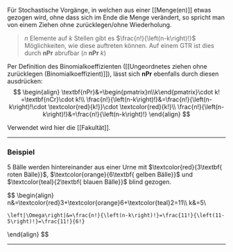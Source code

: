 Für Stochastische Vorgänge, in welchen aus einer [[Menge(en)]] etwas gezogen wird, ohne dass sich im Ende die Menge verändert, so spricht man von einem Ziehen ohne zurücklegen/ohne Wiederholung.

>$n$ Elemente auf $k$ Stellen gibt es $\frac{n!}{\left(n-k\right)!}$ Möglichkeiten, wie diese auftreten können. Auf einem GTR ist dies durch $\textbf{nPr}$ abrufbar ($n~\textbf{nPr}~k$)

Per Definition des Binomialkoeffizienten ([[Ungeordnetes ziehen ohne zurücklegen (Binomialkoeffizient)]]), lässt sich $\textbf{nPr}$ ebenfalls durch diesen ausdrücken:
$$
\begin{align}
	\textbf{nPr}&=\begin{pmatrix}n\\k\end{pmatrix}\cdot k!
	=\textbf{nCr}\cdot k!\\
	\frac{n!}{\left(n-k\right)!}&=\frac{n!}{\left(n-k\right)!\cdot \textcolor{red}{k!}}\cdot \textcolor{red}{k!}\\
	\frac{n!}{\left(n-k\right)!}&=\frac{n!}{\left(n-k\right)!}
\end{align}
$$

Verwendet wird hier die [[Fakultät]].

---
### Beispiel
$5$ Bälle werden hintereinander aus einer Urne mit $\textcolor{red}{3\textbf{ roten Bälle}}$, $\textcolor{orange}{6\textbf{ gelben Bälle}}$ und $\textcolor{teal}{2\textbf{ blauen Bälle}}$ blind gezogen.

$$
\begin{align}
	n&=\textcolor{red}3+\textcolor{orange}6+\textcolor{teal}2=11\\\\
	k&=5\\
	
	\left|\Omega\right|&=\frac{n!}{\left(n-k\right)!}=\frac{11!}{\left(11-5\right)!}=\frac{11!}{6!}
\end{align}
$$

---